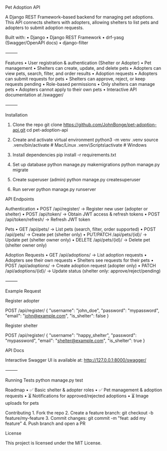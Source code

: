 Pet Adoption API

A Django REST Framework–based backend for managing pet adoptions.
This API connects shelters with adopters, allowing shelters to list pets and adopters to submit adoption requests.

Built with:
	•	Django
	•	Django REST Framework
	•	drf-yasg (Swagger/OpenAPI docs)
	•	django-filter

⸻

Features
	•	User registration & authentication (Shelter or Adopter)
	•	Pet management
	•	Shelters can create, update, and delete pets
	•	Adopters can view pets, search, filter, and order results
	•	Adoption requests
	•	Adopters can submit requests for pets
	•	Shelters can approve, reject, or keep requests pending
	•	Role-based permissions
	•	Only shelters can manage pets
	•	Adopters cannot apply to their own pets
	•	Interactive API documentation at /swagger/

⸻

Installation

1. Clone the repo
   git clone https://github.com/JohnBonge/pet-adoption-api.git
cd pet-adoption-api

2. Create and activate virtual environment
   python3 -m venv .venv
source .venv/bin/activate   # Mac/Linux
.venv\Scripts\activate      # Windows

3. Install dependencies
   pip install -r requirements.txt

4. Set up database
   python manage.py makemigrations
python manage.py migrate

5. Create superuser (admin)
   python manage.py createsuperuser

6. Run server
   python manage.py runserver

API Endpoints

Authentication
	•	POST /api/register/ → Register new user (adopter or shelter)
	•	POST /api/token/ → Obtain JWT access & refresh tokens
	•	POST /api/token/refresh/ → Refresh JWT token

Pets
	•	GET /api/pets/ → List pets (search, filter, order supported)
	•	POST /api/pets/ → Create pet (shelter only)
	•	PUT/PATCH /api/pets/{id}/ → Update pet (shelter owner only)
	•	DELETE /api/pets/{id}/ → Delete pet (shelter owner only)

Adoption Requests
	•	GET /api/adoptions/ → List adoption requests
	•	Adopters see their own requests
	•	Shelters see requests for their pets
	•	POST /api/adoptions/ → Create adoption request (adopter only)
	•	PATCH /api/adoptions/{id}/ → Update status (shelter only: approve/reject/pending)

⸻

Example Request

Register adopter

POST /api/register/
{
  "username": "john_doe",
  "password": "mypassword",
  "email": "john@example.com",
  "is_shelter": false
}

Register shelter

POST /api/register/
{
  "username": "happy_shelter",
  "password": "mypassword",
  "email": "shelter@example.com",
  "is_shelter": true
}

API Docs

Interactive Swagger UI is available at:
http://127.0.0.1:8000/swagger/

⸻

Running Tests
python manage.py test

Roadmap
	•	✅ Basic shelter & adopter roles
	•	✅ Pet management & adoption requests
	•	⏳ Notifications for approved/rejected adoptions
	•	⏳ Image uploads for pets

 Contributing
	1.	Fork the repo
	2.	Create a feature branch:
 git checkout -b feature/my-feature
 	3.	Commit changes:
 git commit -m "feat: add my feature"
 	4.	Push branch and open a PR

License

This project is licensed under the MIT License.
